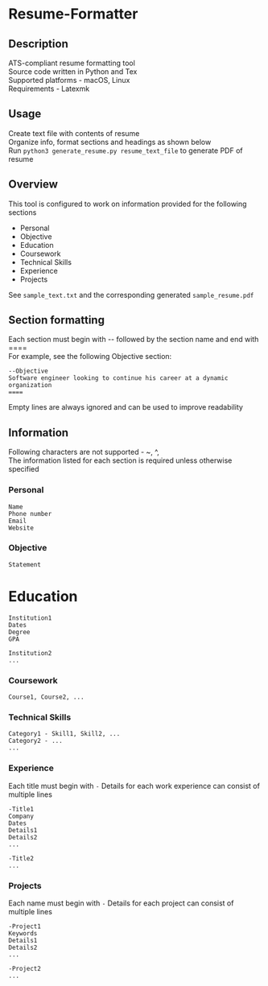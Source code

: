 # Resume-Formatter

## Description
ATS-compliant resume formatting tool  
Source code written in Python and Tex   
Supported platforms - macOS, Linux  
Requirements - Latexmk  


## Usage
Create text file with contents of resume  
Organize info, format sections and headings as shown below  
Run `python3 generate_resume.py resume_text_file` to generate PDF of resume 


## Overview
This tool is configured to work on information provided for the following sections
- Personal
- Objective
- Education
- Coursework
- Technical Skills
- Experience
- Projects

See `sample_text.txt` and the corresponding generated `sample_resume.pdf` 


## Section formatting
Each section must begin with -- followed by the section name and end with ====    
For example, see the following Objective section: 
```
--Objective
Software engineer looking to continue his career at a dynamic organization
====
```
Empty lines are always ignored and can be used to improve readability    


## Information
Following characters are not supported - ~, ^, \
The information listed for each section is required unless otherwise specified

### Personal
```
Name  
Phone number  
Email   
Website 
```

### Objective
```
Statement 
```

# Education
```
Institution1
Dates
Degree
GPA

Institution2
...
```

### Coursework
```
Course1, Course2, ... 
```

### Technical Skills
```
Category1 - Skill1, Skill2, ...
Category2 - ...
...
```

### Experience
Each title must begin with `-`
Details for each work experience can consist of multiple lines
```
-Title1
Company
Dates
Details1
Details2
...

-Title2
...
```

### Projects
Each name must begin with `-`
Details for each project can consist of multiple lines
```
-Project1
Keywords
Details1
Details2
...

-Project2
...
```
